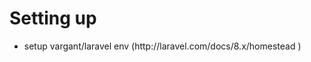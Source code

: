 <h1>Setting up</h1>

<ul>
<li>setup vargant/laravel env (http://laravel.com/docs/8.x/homestead ) </li>
</ul>
